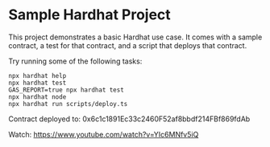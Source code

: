 # Sample Hardhat Project

This project demonstrates a basic Hardhat use case. It comes with a sample contract, a test for that contract, and a script that deploys that contract.

Try running some of the following tasks:

```shell
npx hardhat help
npx hardhat test
GAS_REPORT=true npx hardhat test
npx hardhat node
npx hardhat run scripts/deploy.ts

```
Contract deployed to: 0x6c1c1891Ec33c2460F52af8bbdf214FBf869fdAb

Watch:
https://www.youtube.com/watch?v=YIc6MNfv5iQ

